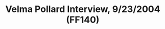 ---
layout: manifest
title: Velma Pollard Interview, 9/23/2004 (FF140)
manifest_name: velma-pollard-interview-9-23-2004-ff140-

---